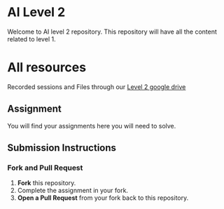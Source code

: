 # AI Level 2

Welcome to AI level 2 repository. This repository will have all the content related to level 1.

# All resources 
Recorded sessions and Files through our [Level 2 google drive](https://drive.google.com/drive/folders/14J0GrMG5s63WWF7rxjBR-8UKMomMTSIT?usp=drive_link)
## Assignment 
You will find your assignments here you will need to solve.

## Submission Instructions

### Fork and Pull Request
1. **Fork** this repository.
2. Complete the assignment in your fork.
3. **Open a Pull Request** from your fork back to this repository.
